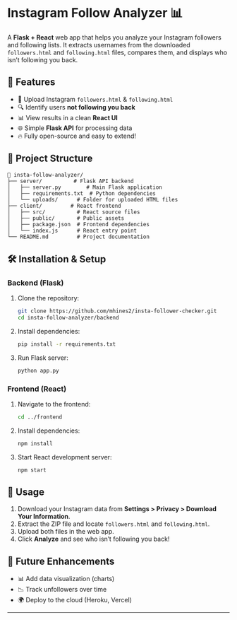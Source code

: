 # Instagram Follow Analyzer 📊

A **Flask + React** web app that helps you analyze your Instagram followers and following lists. It extracts usernames from the downloaded `followers.html` and `following.html` files, compares them, and displays who isn’t following you back.

## 🎨 Features
- 📎 Upload Instagram `followers.html` & `following.html`
- 🔍 Identify users **not following you back**
- 📊 View results in a clean **React UI**
- 🌐 Simple **Flask API** for processing data
- 🔥 Fully open-source and easy to extend!

## 📂 Project Structure
```
📁 insta-follow-analyzer/
├── server/          # Flask API backend
│   ├── server.py        # Main Flask application
│   ├── requirements.txt  # Python dependencies
│   └── uploads/      # Folder for uploaded HTML files
├── client/         # React frontend
│   ├── src/          # React source files
│   ├── public/       # Public assets
│   ├── package.json  # Frontend dependencies
│   └── index.js      # React entry point
└── README.md         # Project documentation
```

## 🛠 Installation & Setup

### Backend (Flask)
1. Clone the repository:
   ```sh
   git clone https://github.com/mhines2/insta-follower-checker.git
   cd insta-follow-analyzer/backend
   ```
2. Install dependencies:
   ```sh
   pip install -r requirements.txt
   ```
3. Run Flask server:
   ```sh
   python app.py
   ```

### Frontend (React)
1. Navigate to the frontend:
   ```sh
   cd ../frontend
   ```
2. Install dependencies:
   ```sh
   npm install
   ```
3. Start React development server:
   ```sh
   npm start
   ```

## 📸 Usage
1. Download your Instagram data from **Settings > Privacy > Download Your Information**.
2. Extract the ZIP file and locate `followers.html` and `following.html`.
3. Upload both files in the web app.
4. Click **Analyze** and see who isn’t following you back!

## 🚀 Future Enhancements
- 📊 Add data visualization (charts)
- 📉 Track unfollowers over time
- 🌍 Deploy to the cloud (Heroku, Vercel)

---
